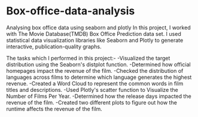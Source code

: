 # Box-office-data-analysis
Analysing box office data using seaborn and plotly
In this project, I worked with The Movie Database(TMDB) Box Office Prediction data set. 
I used statistical data visualization libraries like Seaborn and Plotly to generate interactive, publication-quality graphs.

The tasks which I performed in this project:-
-Visualized the target distribution using the Seaborn's distplot function.
-Determined how official homepages impact the revenue of the film.
-Checked the distribution of languages across films to determine which language generates the highest revenue.
-Created a Word Cloud to represent the common words in film titles and descriptions.
-Used Plotly's scatter function to Visualize the Number of Films Per Year.
-Determined how the release days impacted the revenue of the film.
-Created two different plots to figure out how the runtime affects the revenue of the film.
